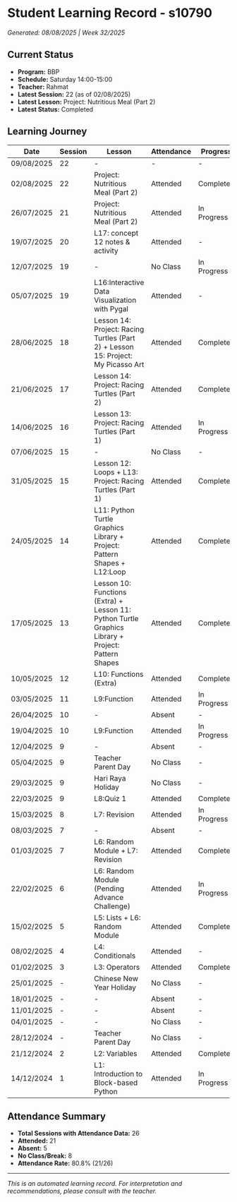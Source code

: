 # Student Learning Record - s10790
*Generated: 08/08/2025 | Week 32/2025*

## Current Status
- **Program:** BBP
- **Schedule:** Saturday 14:00-15:00  
- **Teacher:** Rahmat
- **Latest Session:** 22 (as of 02/08/2025)
- **Latest Lesson:** Project: Nutritious Meal (Part 2)
- **Latest Status:** Completed

## Learning Journey
| Date | Session | Lesson | Attendance | Progress |
|------|---------|--------|------------|----------|
| 09/08/2025 | 22 | - | - | - |
| 02/08/2025 | 22 | Project: Nutritious Meal (Part 2) | Attended | Completed |
| 26/07/2025 | 21 | Project: Nutritious Meal (Part 2) | Attended | In Progress |
| 19/07/2025 | 20 | L17: concept 12 notes & activity | Attended | - |
| 12/07/2025 | 19 | - | No Class | In Progress |
| 05/07/2025 | 19 | L16:Interactive Data Visualization with Pygal | Attended | - |
| 28/06/2025 | 18 | Lesson 14: Project: Racing Turtles (Part 2) + Lesson 15: Project: My Picasso Art | Attended | Completed |
| 21/06/2025 | 17 | Lesson 14: Project: Racing Turtles (Part 2) | Attended | Completed |
| 14/06/2025 | 16 | Lesson 13: Project: Racing Turtles (Part 1) | Attended | In Progress |
| 07/06/2025 | 15 | - | No Class | - |
| 31/05/2025 | 15 | Lesson 12: Loops + L13: Project: Racing Turtles (Part 1) | Attended | Completed |
| 24/05/2025 | 14 | L11: Python Turtle Graphics Library + Project: Pattern Shapes + L12:Loop | Attended | Completed |
| 17/05/2025 | 13 | Lesson 10: Functions (Extra) + Lesson 11: Python Turtle Graphics Library + Project: Pattern Shapes | Attended | Completed |
| 10/05/2025 | 12 | L10: Functions (Extra) | Attended | Completed |
| 03/05/2025 | 11 | L9:Function | Attended | In Progress |
| 26/04/2025 | 10 | - | Absent | - |
| 19/04/2025 | 10 | L9:Function | Attended | In Progress |
| 12/04/2025 | 9 | - | Absent | - |
| 05/04/2025 | 9 | Teacher Parent Day | No Class | - |
| 29/03/2025 | 9 | Hari Raya Holiday | No Class | - |
| 22/03/2025 | 9 | L8:Quiz 1 | Attended | Completed |
| 15/03/2025 | 8 | L7: Revision | Attended | In Progress |
| 08/03/2025 | 7 | - | Absent | - |
| 01/03/2025 | 7 | L6: Random Module + L7: Revision | Attended | Completed |
| 22/02/2025 | 6 | L6: Random Module (Pending Advance Challenge) | Attended | In Progress |
| 15/02/2025 | 5 | L5: Lists + L6: Random Module | Attended | Completed |
| 08/02/2025 | 4 | L4: Conditionals | Attended | - |
| 01/02/2025 | 3 | L3: Operators | Attended | Completed |
| 25/01/2025 | - | Chinese New Year Holiday | No Class | - |
| 18/01/2025 | - | - | Absent | - |
| 11/01/2025 | - | - | Absent | - |
| 04/01/2025 | - | - | No Class | - |
| 28/12/2024 | - | Teacher Parent Day | No Class | - |
| 21/12/2024 | 2 | L2: Variables | Attended | Completed |
| 14/12/2024 | 1 | L1: Introduction to Block-based Python | Attended | In Progress |

## Attendance Summary
- **Total Sessions with Attendance Data:** 26
- **Attended:** 21
- **Absent:** 5
- **No Class/Break:** 8
- **Attendance Rate:** 80.8% (21/26)

---
*This is an automated learning record. For interpretation and recommendations, please consult with the teacher.*
